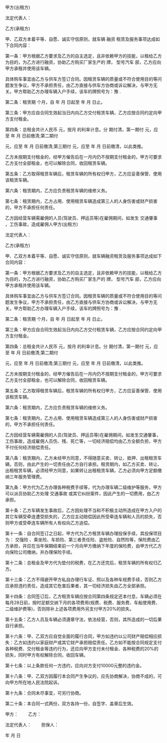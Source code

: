 
 


甲方(出租方)


法定代表人：


乙方(承租方)


甲、乙双方本着平等、自愿、诚实守信原则，就车辆
融资
租赁及服务事项达成如下合同内容：


第一条：甲方根据乙方要求及乙方的自主选定，且非依赖甲方的技能，以租给乙方为目的，为乙方进行融资，协助乙方购买厂家生产的 牌， 型号汽车 部，乙方应向甲方承租并使用该车辆。


具体购车事宜由乙方与供车方签订合同。因租赁车辆的质量或不符合使用目的等问题发生争议，甲方不承担责任，由乙方直接与供车方协商或诉讼解决，与甲方无关。甲方帮助乙方办理车辆入户手续，该车的牌照号为：豫 .


第二条：租赁期 个月，自 年 月 日起至 年 月 日止。


第三条：甲方应自合同生效起当日内向乙方交付租赁车辆，乙方应按合同约定向甲方支付租金。


第四条：总租金共计人民币 元，按月 的利率计息。分 期付清，第一期付 元，应至 年 月 日前缴清;第二期付


元，应至 年 月 日前缴清;第三期付 元，应至 年 月 日前缴清，以此类推。


乙方未按期支付租金的，经甲方催告后在一月内仍不按期支付租金的，甲方可要求乙方支付全部租金，也可以解除合同，收回租赁车辆。


第五条：乙方取得租赁车辆后，租赁车辆的所有权归甲方，乙方应妥善保管、使用该租赁车辆。


第六条：租赁期内，乙方应负责租赁车辆的维修义务。


第七条：租赁期内，乙方占用、使用租赁车辆造成第三人的人身伤害或财产损害的，甲方不承担任何责任。


乙方因经营车辆需雇佣的人员(驾驶员、押运员等)在雇佣期间，如发生
交通肇事
，工伤事故，造成雇佣人甲方(出租方)


法定代表人：


乙方(承租方)


甲、乙双方本着平等、自愿、诚实守信原则，就车辆融资租赁及服务事项达成如下合同内容：


第一条：甲方根据乙方要求及乙方的自主选定，且非依赖甲方的技能，以租给乙方为目的，为乙方进行融资，协助乙方购买厂家生产的 牌， 型号汽车 部，乙方应向甲方承租并使用该车辆。


具体购车事宜由乙方与供车方签订合同。因租赁车辆的质量或不符合使用目的等问题发生争议，甲方不承担责任，由乙方直接与供车方协商或诉讼解决，与甲方无关。甲方帮助乙方办理车辆入户手续，该车的牌照号为：豫 .


第二条：租赁期 个月，自 年 月 日起至 年 月 日止。


第三条：甲方应自合同生效起当日内向乙方交付租赁车辆，乙方应按合同约定向甲方支付租金。


第四条：总租金共计人民币 元，按月 的利率计息。分 期付清，第一期付 元，应至 年 月 日前缴清;第二期付


元，应至 年 月 日前缴清;第三期付 元，应至 年 月 日前缴清，以此类推。


乙方未按期支付租金的，经甲方催告后在一月内仍不按期支付租金的，甲方可要求乙方支付全部租金，也可以解除合同，收回租赁车辆。


第五条：乙方取得租赁车辆后，租赁车辆的所有权归甲方，乙方应妥善保管、使用该租赁车辆。


第六条：租赁期内，乙方应负责租赁车辆的维修义务。


第七条：租赁期内，乙方占用、使用租赁车辆造成第三人的人身伤害或财产损害的，甲方不承担任何责任。


乙方因经营车辆需雇佣的人员(驾驶员、押运员等)在雇佣期间，如发生交通肇事，工伤事故，造成雇佣人员伤、残、死亡等，一切经济赔偿均由乙方全额负担，甲方不付任何经济赔偿责任。


第八条：租赁期内，乙方未经甲方同意，不得随意买卖、转让、抵押、出租租赁车辆，否则，由此产生的一切责任由乙方自行承担。租赁期内，如乙方买卖、转让、出租租赁车辆，必须经甲方同意，如果转让出租租赁车辆，乙方必须向甲方足额缴纳三年服务管理费。


第九条：甲方代为乙方办理各种税费手续等，代为办理车辆二级维护等服务，甲方可以派员协助乙方处理
交通事故
或其它纠纷案件，因此产生的一切费用，由乙方承担。


第十条：乙方车辆发生事故后，乙方因处理不当和不积极主动所造成在甲方入户的其它车辆受牵连遭受损失的，乙方应主动赔偿因此所受牵连车辆和人员的损失，否则甲方或受牵连车辆所有人有权向乙方追偿。


第十一条：自合同签订之日起，甲方代为乙方租赁车辆办理投保手续，其投保项目为：
交强险
、乘坐险、车损险、第三者责任险、盗抢险、自然险等，保险费由乙方承担，并应在当年保期结束前一个月向甲方缴纳下年度的保险费，由甲方代乙方向保险公司缴纳，并办理保险手续。


第十二条：总租金及甲方代为垫付的税费，在乙方还完后，租赁车辆的所有权归乙方。


第十三条：乙方不得避开甲方私自办理行车证、照以及各种车规费手续，否则乙方应承担违约责任，造成其它危害后果者，其一切经济损失由乙方全部承担。


第十四条：合同签订后，乙方租赁车辆应按合同第四条规定还本付息，车辆必须在每月28日前，按时足额交纳下月的各项费用(规费、税费、服务费、车船使用费、二级维护费等)，否则除补上述各项费用外另支付甲方20%的损失。


第十五条：乙方人员及车辆必须遵章守法，依法经营，否则，其所造成的一切后果自行承担。


第十六条：甲、乙双方应自觉全面的履行合同，甲方如违约以公司财产赔偿相应损失：乙方如违约以家庭财产或其它财产承担赔偿责任。乙方如不能按合同规定支付各种税费、交付租金等违约行为，还应向甲方支付未付租金、各种税费的20%的损失，同时甲方有权解除合同，收回车辆。


第十七条：以上条款任何一方违约，应向对方支付10000元整的违约金。


第十八条：甲、乙双方因履行本合同产生争议的，应先协商解决，协商不成的，可向甲方所在地人民法院起诉。


第十九条：合同未尽事宜，可另行协商。


第二十条：本合同一式两份，双方各持一份，自签字、盖章后生效。


甲方：　　 乙方：


法定代表人：　　 担保人：


年 月 日
 


 

 
 
 
 
 
  


  
 

  


  


  
 
 
 
 

